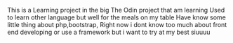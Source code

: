 This is a Learning project in the big The Odin project that am learning
Used to learn other language but well for the meals on my table
Have know some little thing about php,bootstrap,
Right now i dont know too much about front end developing or use a framework but i want to try at my best siuuuu